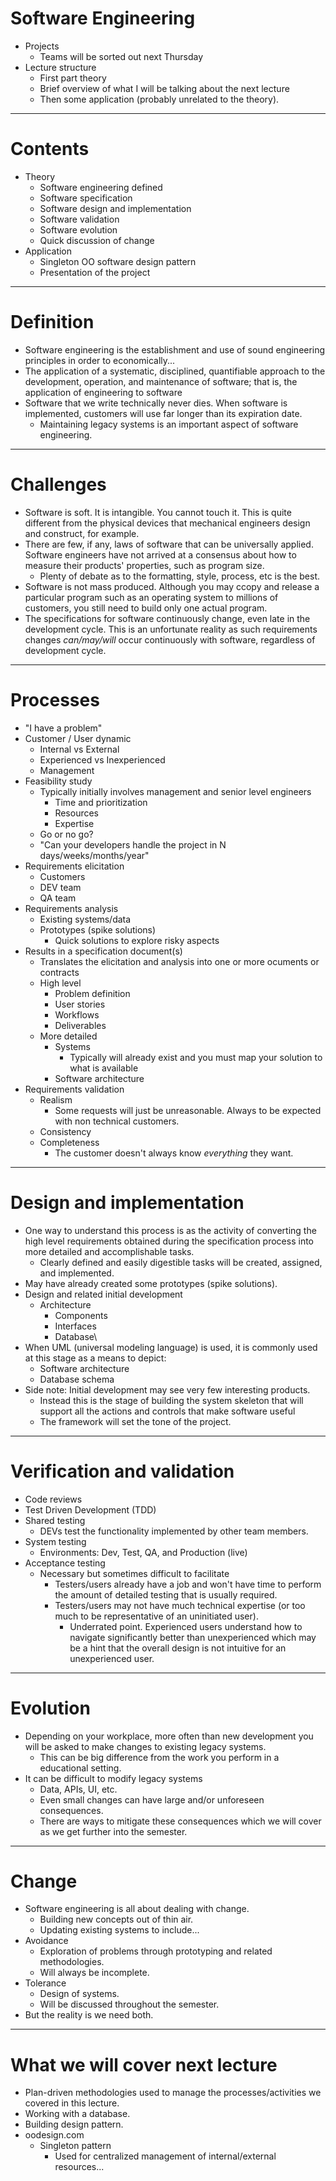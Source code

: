   # Software Engineering

  - Projects
    - Teams will be sorted out next Thursday
  - Lecture structure
    - First part theory
    - Brief overview of what I will be talking about the next lecture
    - Then some application  (probably unrelated to the theory).

---

  # Contents

  - Theory
    - Software engineering defined
    - Software specification
    - Software design and implementation
    - Software validation
    - Software evolution
    - Quick discussion of change
  - Application
    - Singleton OO software design pattern
    - Presentation of the project

---

  # Definition

  - Software engineering is the establishment and use of sound engineering principles in order to economically...
  - The application of a systematic, disciplined, quantifiable approach to the development, operation, and maintenance of software; that is, the application of engineering to software
  - Software that we write technically never dies. When software is implemented, customers will use far longer than its expiration date.
    - Maintaining legacy systems is an important aspect of software engineering.

---

  # Challenges

  - Software is soft. It is intangible. You cannot touch it. This is quite different from the physical devices that mechanical engineers design and construct, for example.
  - There are few, if any, laws of software that can be universally applied. Software engineers have not arrived at a consensus about how to measure their products' properties, such as program size.
    - Plenty of debate as to the formatting, style, process, etc is the best.
  - Software is not mass produced. Although you may ccopy and release a particular program such as an operating system to millions of customers, you still need to build only one actual program.
  - The specifications for software continuously change, even late in the development cycle. This is an unfortunate reality as such requirements changes _can/may/will_ occur continuously with software, regardless of development cycle.

---

# Processes

- "I have a problem"
- Customer / User dynamic
    - Internal vs External
    - Experienced vs Inexperienced
  - Management
- Feasibility study
  - Typically initially involves management and senior level engineers
    - Time and prioritization
    - Resources
    - Expertise
  - Go or no go?
  - "Can your developers handle the project in N days/weeks/months/year"
- Requirements elicitation
  - Customers
  - DEV team
  - QA team
- Requirements analysis
  - Existing systems/data
  - Prototypes (spike solutions)
    - Quick solutions to explore risky aspects
- Results in a specification document(s)
    - Translates the elicitation and analysis into one or more ocuments or contracts
    - High level
        - Problem definition
        - User stories
        - Workflows
        - Deliverables
    - More detailed
        - Systems
            - Typically will already exist and you must map your solution to what is available
        - Software architecture
- Requirements validation
    - Realism
        - Some requests will just be unreasonable. Always to be expected with non technical customers.
    - Consistency
    - Completeness
        - The customer doesn't always know _everything_ they want. 


---

# Design and implementation

- One way to understand this process is as the activity of converting the high level requirements obtained during the specification process into more detailed and accomplishable tasks.
  - Clearly defined and easily digestible tasks will be created, assigned, and implemented.
- May have already created some prototypes (spike solutions).
- Design and related initial development
  - Architecture
    - Components
    - Interfaces
    - Database\
- When UML (universal modeling language) is used, it is commonly used at this stage as a means to depict:
  - Software architecture
  - Database schema
- Side note: Initial development may see very few interesting products.
  - Instead this is the stage of building the system skeleton that will support all the actions and controls that make software useful
  - The framework will set the tone of the project.

---

# Verification and validation

- Code reviews
- Test Driven Development (TDD)
- Shared testing
  - DEVs test the functionality implemented by other team members.
- System testing
  - Environments: Dev, Test, QA, and Production (live)
- Acceptance testing
  - Necessary but sometimes difficult to facilitate
    - Testers/users already have a job and won't have time to perform the amount of detailed testing that is usually required.
    - Testers/users may not have much technical expertise (or too much to be representative of an uninitiated user).
      - Underrated point. Experienced users understand how to navigate significantly better than unexperienced which may be a hint that the overall design is not intuitive for an unexperienced user.

---

# Evolution

- Depending on your workplace, more often than new development you will be asked to make changes to existing legacy systems.
  - This can be big difference from the work you perform in a educational setting.
- It can be difficult to modify legacy systems
  - Data, APIs, UI, etc.
  - Even small changes can have large and/or unforeseen consequences.
  - There are ways to mitigate these consequences which we will cover as we get further into the semester.

---

# Change

- Software engineering is all about dealing with change.
  - Building new concepts out of thin air.
  - Updating existing systems to include...
- Avoidance
  - Exploration of problems through prototyping and related methodologies.
  - Will always be incomplete.
- Tolerance
  - Design of systems.
  - Will be discussed throughout the semester.
- But the reality is we need both.

---

# What we will cover next lecture

- Plan-driven methodologies used to manage the processes/activities we covered in this lecture.
- Working with a database.
- Building design pattern.
- oodesign.com
  - Singleton pattern
    - Used for centralized management of internal/external resources...
